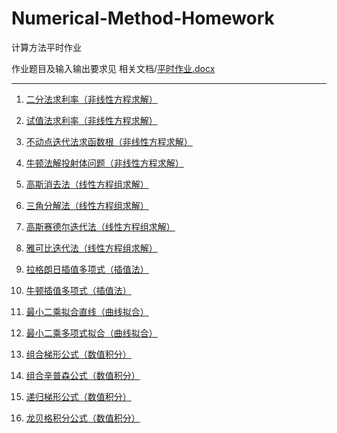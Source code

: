 # Numerical-Method-Homework
计算方法平时作业

作业题目及输入输出要求见 相关文档/[平时作业.docx](./相关文档/平时作业.docx)

---
01. [二分法求利率（非线性方程求解）](./README/README_01.md)

02. [试值法求利率（非线性方程求解）](./README/README_02.md)

03. [不动点迭代法求函数根（非线性方程求解）](./README/README_03.md)

04. [牛顿法解投射体问题（非线性方程求解）](./README/README_04.md)

05. [高斯消去法（线性方程组求解）](./README/README_05.md)

06. [三角分解法（线性方程组求解）](./README/README_06.md)

07. [高斯赛德尔迭代法（线性方程组求解）](./README/README_07.md)

08. [雅可比迭代法（线性方程组求解）](./README/README_08.md)

09. [拉格朗日插值多项式（插值法）](./README/README_09.md)

10. [牛顿插值多项式（插值法）](./README/README_10.md)

11. [最小二乘拟合直线（曲线拟合）](./README/README_11.md)

12. [最小二乘多项式拟合（曲线拟合）](./README/README_12.md)

13. [组合梯形公式（数值积分）](./README/README_13.md)

14. [组合辛普森公式（数值积分）](./README/README_14.md)

15. [递归梯形公式（数值积分）](./README/README_15.md)

16. [龙贝格积分公式（数值积分）](./README/README_16.md)

